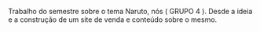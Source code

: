 Trabalho do semestre sobre o tema Naruto, nós ( GRUPO 4 ). Desde a ideia e a construção de um site de venda e conteúdo sobre o mesmo.
